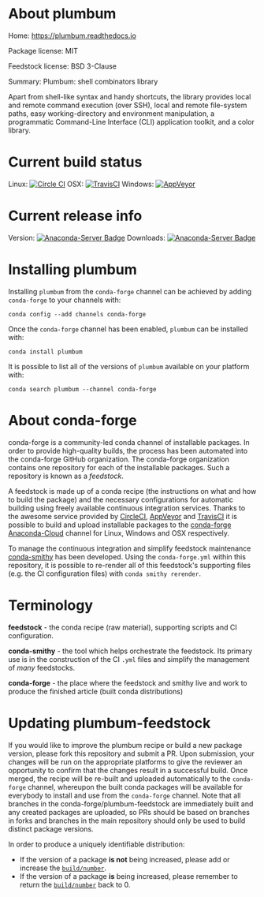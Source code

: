 About plumbum
=============

Home: https://plumbum.readthedocs.io

Package license: MIT

Feedstock license: BSD 3-Clause

Summary: Plumbum: shell combinators library

Apart from shell-like syntax and handy shortcuts, the library provides local and
remote command execution (over SSH), local and remote file-system paths, easy
working-directory and environment manipulation, a programmatic Command-Line
Interface (CLI) application toolkit, and a color library.


Current build status
====================

Linux: [![Circle CI](https://circleci.com/gh/conda-forge/plumbum-feedstock.svg?style=shield)](https://circleci.com/gh/conda-forge/plumbum-feedstock)
OSX: [![TravisCI](https://travis-ci.org/conda-forge/plumbum-feedstock.svg?branch=master)](https://travis-ci.org/conda-forge/plumbum-feedstock)
Windows: [![AppVeyor](https://ci.appveyor.com/api/projects/status/github/conda-forge/plumbum-feedstock?svg=True)](https://ci.appveyor.com/project/conda-forge/plumbum-feedstock/branch/master)

Current release info
====================
Version: [![Anaconda-Server Badge](https://anaconda.org/conda-forge/plumbum/badges/version.svg)](https://anaconda.org/conda-forge/plumbum)
Downloads: [![Anaconda-Server Badge](https://anaconda.org/conda-forge/plumbum/badges/downloads.svg)](https://anaconda.org/conda-forge/plumbum)

Installing plumbum
==================

Installing `plumbum` from the `conda-forge` channel can be achieved by adding `conda-forge` to your channels with:

```
conda config --add channels conda-forge
```

Once the `conda-forge` channel has been enabled, `plumbum` can be installed with:

```
conda install plumbum
```

It is possible to list all of the versions of `plumbum` available on your platform with:

```
conda search plumbum --channel conda-forge
```


About conda-forge
=================

conda-forge is a community-led conda channel of installable packages.
In order to provide high-quality builds, the process has been automated into the
conda-forge GitHub organization. The conda-forge organization contains one repository
for each of the installable packages. Such a repository is known as a *feedstock*.

A feedstock is made up of a conda recipe (the instructions on what and how to build
the package) and the necessary configurations for automatic building using freely
available continuous integration services. Thanks to the awesome service provided by
[CircleCI](https://circleci.com/), [AppVeyor](http://www.appveyor.com/)
and [TravisCI](https://travis-ci.org/) it is possible to build and upload installable
packages to the [conda-forge](https://anaconda.org/conda-forge)
[Anaconda-Cloud](http://docs.anaconda.org/) channel for Linux, Windows and OSX respectively.

To manage the continuous integration and simplify feedstock maintenance
[conda-smithy](http://github.com/conda-forge/conda-smithy) has been developed.
Using the ``conda-forge.yml`` within this repository, it is possible to re-render all of
this feedstock's supporting files (e.g. the CI configuration files) with ``conda smithy rerender``.


Terminology
===========

**feedstock** - the conda recipe (raw material), supporting scripts and CI configuration.

**conda-smithy** - the tool which helps orchestrate the feedstock.
                   Its primary use is in the construction of the CI ``.yml`` files
                   and simplify the management of *many* feedstocks.

**conda-forge** - the place where the feedstock and smithy live and work to
                  produce the finished article (built conda distributions)


Updating plumbum-feedstock
==========================

If you would like to improve the plumbum recipe or build a new
package version, please fork this repository and submit a PR. Upon submission,
your changes will be run on the appropriate platforms to give the reviewer an
opportunity to confirm that the changes result in a successful build. Once
merged, the recipe will be re-built and uploaded automatically to the
`conda-forge` channel, whereupon the built conda packages will be available for
everybody to install and use from the `conda-forge` channel.
Note that all branches in the conda-forge/plumbum-feedstock are
immediately built and any created packages are uploaded, so PRs should be based
on branches in forks and branches in the main repository should only be used to
build distinct package versions.

In order to produce a uniquely identifiable distribution:
 * If the version of a package **is not** being increased, please add or increase
   the [``build/number``](http://conda.pydata.org/docs/building/meta-yaml.html#build-number-and-string).
 * If the version of a package **is** being increased, please remember to return
   the [``build/number``](http://conda.pydata.org/docs/building/meta-yaml.html#build-number-and-string)
   back to 0.

